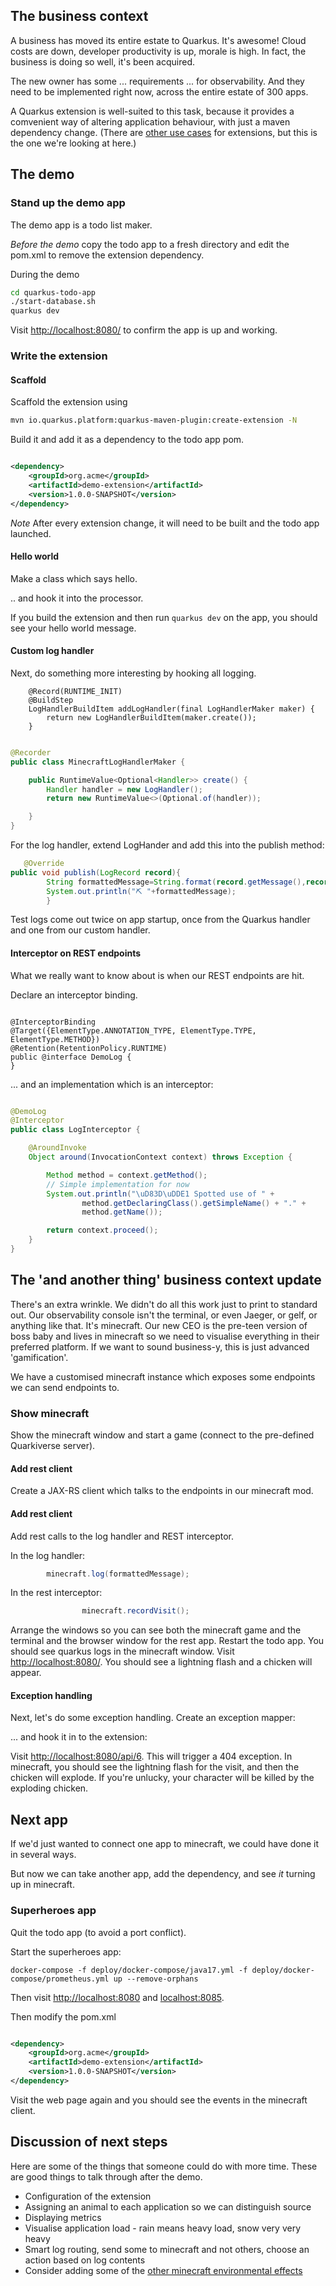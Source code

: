## The business context

A business has moved its entire estate to Quarkus. It's awesome! Cloud costs are down, developer productivity is up,
morale is high. In fact, the business is doing so well, it's been acquired.

The new owner has some ... requirements ... for observability. And they need to be implemented right now, across the
entire estate of 300 apps.

A Quarkus extension is well-suited to this task, because it provides a comvenient way of altering application behaviour,
with just a maven dependency change.
(There are [other use cases](https://quarkus.io/guides/writing-extensions#some-types-of-extensions) for extensions, but
this is the one we're looking at here.)

## The demo

### Stand up the demo app

The demo app is a todo list maker.

_Before the demo_ copy the todo app to a fresh directory and edit the pom.xml to remove the extension dependency.

During the demo

```bash
cd quarkus-todo-app
./start-database.sh
quarkus dev
```

Visit [http://localhost:8080/](http://localhost:8080/) to confirm the app is up and working.

### Write the extension

#### Scaffold

Scaffold the extension using

```bash
mvn io.quarkus.platform:quarkus-maven-plugin:create-extension -N
```

Build it and add it as a dependency to the todo app pom.

```xml

<dependency>
    <groupId>org.acme</groupId>
    <artifactId>demo-extension</artifactId>
    <version>1.0.0-SNAPSHOT</version>
</dependency>
```

*Note* After every extension change, it will need to be built and the todo app launched.

#### Hello world

Make a class which says hello.

<!-- MARKDOWN-AUTO-DOCS:START (CODE:src=./extension/runtime/src/main/java/org/acme/minecrafter/runtime/HelloRecorder.java) -->
<!-- MARKDOWN-AUTO-DOCS:END -->

.. and hook it into the processor.

<!-- MARKDOWN-AUTO-DOCS:START (CODE:src=./extension/deployment/src/main/java/org/acme/minecrafter/deployment/MinecrafterProcessor.java&lines=36-40) -->
<!-- MARKDOWN-AUTO-DOCS:END -->

If you build the extension and then run `quarkus dev` on the app, you should see your hello world message.

#### Custom log handler

Next, do something more interesting by hooking all logging.

```
    @Record(RUNTIME_INIT)
    @BuildStep
    LogHandlerBuildItem addLogHandler(final LogHandlerMaker maker) {
        return new LogHandlerBuildItem(maker.create());
    }
```

```java

@Recorder
public class MinecraftLogHandlerMaker {

    public RuntimeValue<Optional<Handler>> create() {
        Handler handler = new LogHandler();
        return new RuntimeValue<>(Optional.of(handler));

    }
}
```

For the log handler, extend LogHander and add this into the publish method:

```java
   @Override
public void publish(LogRecord record){
        String formattedMessage=String.format(record.getMessage(),record.getParameters());
        System.out.println("⛏️ "+formattedMessage);
        }
```

Test logs come out twice on app startup, once from the Quarkus handler and one from our custom handler.

#### Interceptor on REST endpoints

What we really want to know about is when our REST endpoints are hit.

Declare an interceptor binding.

```

@InterceptorBinding
@Target({ElementType.ANNOTATION_TYPE, ElementType.TYPE, ElementType.METHOD})
@Retention(RetentionPolicy.RUNTIME)
public @interface DemoLog {
}
```

... and an implementation which is an interceptor:

```java

@DemoLog
@Interceptor
public class LogInterceptor {

    @AroundInvoke
    Object around(InvocationContext context) throws Exception {

        Method method = context.getMethod();
        // Simple implementation for now
        System.out.println("\uD83D\uDDE1️ Spotted use of " +
                method.getDeclaringClass().getSimpleName() + "." +
                method.getName());

        return context.proceed();
    }
}
```

## The 'and another thing' business context update

There's an extra wrinkle. We didn't do all this work just to print to standard out. Our observability console isn't the
terminal, or even Jaeger, or gelf, or anything like that. It's minecraft. Our new CEO is the pre-teen version of boss
baby and lives in minecraft so we need to visualise everything in their preferred platform. If we want to sound
business-y, this is just advanced 'gamification'.

We have a customised minecraft instance which exposes some endpoints we can send endpoints to.

### Show minecraft

Show the minecraft window and start a game (connect to the pre-defined Quarkiverse server).

#### Add rest client

Create a JAX-RS client which talks to the endpoints in our minecraft mod.

<!-- MARKDOWN-AUTO-DOCS:START (CODE:src=./extension/runtime/src/main/java/org/acme/minecrafter/runtime/MinecraftService.java) -->
<!-- MARKDOWN-AUTO-DOCS:END -->

#### Add rest client

Add rest calls to the log handler and REST interceptor.

In the log handler:

```java
        minecraft.log(formattedMessage);
```

In the rest interceptor:

```java
                minecraft.recordVisit();
```

Arrange the windows so you can see both the minecraft game and the terminal and the browser window for the rest app.
Restart the todo app. You should see quarkus logs in the minecraft window.
Visit [http://localhost:8080/](http://localhost:8080/). You should see a lightning flash and a chicken will appear.

#### Exception handling

Next, let's do some exception handling. Create an exception mapper:

<!-- MARKDOWN-AUTO-DOCS:START (CODE:src=./extension/runtime/src/main/java/org/acme/minecrafter/runtime/RestExceptionMapper.java) -->
<!-- MARKDOWN-AUTO-DOCS:END -->

... and hook it in to the extension:

<!-- MARKDOWN-AUTO-DOCS:START (CODE:src=./extension/deployment/src/main/java/org/acme/minecrafter/deployment/MinecrafterProcessor.java&lines=73-78) -->
<!-- MARKDOWN-AUTO-DOCS:END -->

Visit [http://localhost:8080/api/6](http://localhost:8080/api/6). This will trigger a 404 exception. In minecraft, you
should see the lightning flash for the visit, and then the chicken will explode. If you're unlucky, your character will
be killed by the exploding chicken.

## Next app

If we'd just wanted to connect one app to minecraft, we could have done it in several ways.

But now we can take another app, add the dependency, and see *it* turning up in minecraft.

### Superheroes app

Quit the todo app (to avoid a port conflict).

Start the superheroes app:

```
docker-compose -f deploy/docker-compose/java17.yml -f deploy/docker-compose/prometheus.yml up --remove-orphans
```

Then visit [http://localhost:8080](http://localhost:8080) and [localhost:8085](http://localhost:8085).

Then modify the pom.xml

```xml

<dependency>
    <groupId>org.acme</groupId>
    <artifactId>demo-extension</artifactId>
    <version>1.0.0-SNAPSHOT</version>
</dependency>
```

Visit the web page again and you should see the events in the minecraft client.

## Discussion of next steps

Here are some of the things that someone could do with more time. These are good things to talk through after the demo.

- Configuration of the extension
- Assigning an animal to each application so we can distinguish source
- Displaying metrics
- Visualise application load - rain means heavy load, snow very very heavy
- Smart log routing, send some to minecraft and not others, choose an action based on log contents
- Consider adding some of the [other minecraft environmental effects](things-we-can-do-in-minecraft.md)